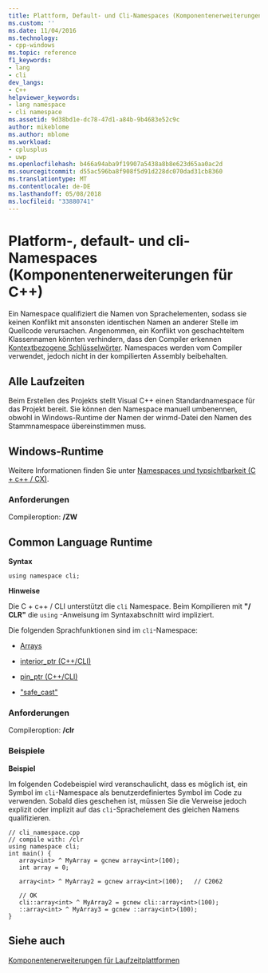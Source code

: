 ```yaml
---
title: Plattform, Default- und Cli-Namespaces (Komponentenerweiterungen für C++) | Microsoft Docs
ms.custom: ''
ms.date: 11/04/2016
ms.technology:
- cpp-windows
ms.topic: reference
f1_keywords:
- lang
- cli
dev_langs:
- C++
helpviewer_keywords:
- lang namespace
- cli namespace
ms.assetid: 9d38bd1e-dc78-47d1-a84b-9b4683e52c9c
author: mikeblome
ms.author: mblome
ms.workload:
- cplusplus
- uwp
ms.openlocfilehash: b466a94aba9f19907a5438a8b8e623d65aa0ac2d
ms.sourcegitcommit: d55ac596ba8f908f5d91d228dc070dad31cb8360
ms.translationtype: MT
ms.contentlocale: de-DE
ms.lasthandoff: 05/08/2018
ms.locfileid: "33880741"
---
```

# <a name="platform-default-and-cli-namespaces--c-component-extensions"></a>Platform-, default- und cli-Namespaces (Komponentenerweiterungen für C++)
Ein Namespace qualifiziert die Namen von Sprachelementen, sodass sie keinen Konflikt mit ansonsten identischen Namen an anderer Stelle im Quellcode verursachen. Angenommen, ein Konflikt von geschachteltem Klassennamen könnten verhindern, dass den Compiler erkennen [Kontextbezogene Schlüsselwörter](../windows/context-sensitive-keywords-cpp-component-extensions.md). Namespaces werden vom Compiler verwendet, jedoch nicht in der kompilierten Assembly beibehalten.  
  
## <a name="all-runtimes"></a>Alle Laufzeiten  
 Beim Erstellen des Projekts stellt Visual C++ einen Standardnamespace für das Projekt bereit. Sie können den Namespace manuell umbenennen, obwohl in Windows-Runtime der Namen der winmd-Datei den Namen des Stammnamespace übereinstimmen muss.  
  
## <a name="windows-runtime"></a>Windows-Runtime  
 Weitere Informationen finden Sie unter [Namespaces und typsichtbarkeit (C + c++ / CX)](http://msdn.microsoft.com/library/windows/apps/hh969551.aspx).  
  
### <a name="requirements"></a>Anforderungen  
 Compileroption: **/ZW**  
  
## <a name="common-language-runtime"></a>Common Language Runtime 
 **Syntax**  
  
```  
using namespace cli;  
```  
  
 **Hinweise**  
  
 Die C + c++ / CLI unterstützt die `cli` Namespace. Beim Kompilieren mit **"/ CLR"** die `using` -Anweisung im Syntaxabschnitt wird impliziert.  
  
 Die folgenden Sprachfunktionen sind im `cli`-Namespace:  
  
-   [Arrays](../windows/arrays-cpp-component-extensions.md)  
  
-   [interior_ptr (C++/CLI)](../windows/interior-ptr-cpp-cli.md)  
  
-   [pin_ptr (C++/CLI)](../windows/pin-ptr-cpp-cli.md)  
  
-   ["safe_cast"](../windows/safe-cast-cpp-component-extensions.md)  
  
### <a name="requirements"></a>Anforderungen  
 Compileroption: **/clr**  
  
### <a name="examples"></a>Beispiele  
 **Beispiel**  
  
 Im folgenden Codebeispiel wird veranschaulicht, dass es möglich ist, ein Symbol im `cli`-Namespace als benutzerdefiniertes Symbol im Code zu verwenden.  Sobald dies geschehen ist, müssen Sie die Verweise jedoch explizit oder implizit auf das `cli`-Sprachelement des gleichen Namens qualifizieren.  
  
```  
// cli_namespace.cpp  
// compile with: /clr  
using namespace cli;  
int main() {  
   array<int> ^ MyArray = gcnew array<int>(100);  
   int array = 0;  
  
   array<int> ^ MyArray2 = gcnew array<int>(100);   // C2062  
  
   // OK  
   cli::array<int> ^ MyArray2 = gcnew cli::array<int>(100);  
   ::array<int> ^ MyArray3 = gcnew ::array<int>(100);  
}  
```  
  
## <a name="see-also"></a>Siehe auch  
 [Komponentenerweiterungen für Laufzeitplattformen](../windows/component-extensions-for-runtime-platforms.md)